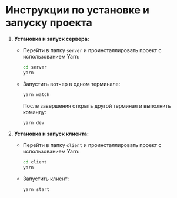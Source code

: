# Инструкции по установке и запуску проекта

1. **Установка и запуск сервера:**
   - Перейти в папку `server` и проинсталлировать проект с использованием Yarn:
     ```bash
     cd server
     yarn
     ```

   - Запустить вотчер в одном терминале:
     ```bash
     yarn watch
     ```
     После завершения открыть другой терминал и выполнить команду:
     ```bash
     yarn dev
     ```

2. **Установка и запуск клиента:**
   - Перейти в папку `client` и проинсталлировать проект с использованием Yarn:
     ```bash
     cd client
     yarn
     ```

   - Запустить клиент:
     ```bash
     yarn start
     ```


